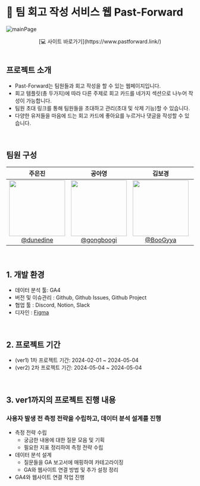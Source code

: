 # 📖 팀 회고 작성 서비스 웹 Past-Forward


![mainPage](https://github.com/donga-it-club/past-forward-frontend/assets/138123134/b19cc815-677f-42e8-ab35-f7acfa4bf988) <br>

<div align='center'>
[💻 사이트 바로가기](https://www.pastforward.link/)
  <br>
</div>
<br>

## 프로젝트 소개

- Past-Forward는 팀원들과 회고 작성을 할 수 있는 웹페이지입니다.
- 회고 템플릿(총 두가지)에 따라 다른 주제로 회고 카드를 네가지 섹션으로 나누어 작성이 가능합니다.
- 팀원 초대 링크를 통해 팀원들을 초대하고 관리(초대 및 삭제 기능)할 수 있습니다.
- 다양한 유저들을 마음에 드는 회고 카드에 좋아요를 누르거나 댓글을 작성할 수 있습니다.

<br>

## 팀원 구성

<div align="center">

|                                                                **주은진**                                                                 |                                                                 **공아영**                                                                  |                                                            **김보경**                                                            |                                                                  **이가은**                                                                  |                                                                  **권미정**                                                                  
| :---------------------------------------------------------------------------------------------------------------------------------------: | :-----------------------------------------------------------------------------------------------------------------------------------------: | :------------------------------------------------------------------------------------------------------------------------------: | :------------------------------------------------------------------------------------------------------------------------------------------: | :------------------------------------------------------------------------------------------------------------------------------------------: |
| [<img src="https://avatars.githubusercontent.com/u/91419384?v=4" height=150 width=150> <br/> @dunedine](https://github.com/dunedine) | [<img src="https://avatars.githubusercontent.com/u/85187658?v=4" height=150 width=150> <br/> @gongboogi](https://github.com/gongboogi) | [<img src="https://avatars.githubusercontent.com/u/103033741?v=4" height=150 width=150> <br/> @BooGyya](https://github.com/BooGyya) | [<img src="https://avatars.githubusercontent.com/u/102865074?v=4" height=150 width=150> <br/> @gaeun0915](https://github.com/gaeun0915) | [<img src="https://avatars.githubusercontent.com/u/84905321?v=4" height=150 width=150> <br/> @kmj-1616](https://github.com/kmj-1616) 

</div>

<br>

## 1. 개발 환경
- 데이터 분석 툴: GA4
- 버전 및 이슈관리 : Github, Github Issues, Github Project
- 협업 툴 : Discord, Notion, Slack
- 디자인 : [Figma](https://www.figma.com/file/zJaBNvTvLlG0d9h5TILICj/Past-Forward-Web-Site?type=design&node-id=1157%3A6652&mode=design&t=eI1Pvgp8EpiHQgEA-1)
<br>
  
## 2. 프로젝트 기간
- (ver1) 1차 프로젝트 기간: 2024-02-01 ~ 2024-05-04
- (ver2) 2차 프로젝트 기간: 2024-05-04 ~ 2024-05-04
<br>

## 3. ver1까지의 프로젝트 진행 내용
### 사용자 발생 전 측정 전략을 수립하고, 데이터 분석 설계를 진행
- 측정 전략 수립
  - 궁금한 내용에 대한 질문 모음 및 기획
  - 필요한 지표 정리하여 측정 전략 수립
- 데이터 분석 설계
  - 질문들을 GA 보고서에 매핑하여 카테고라이징
  - GA와 웹사이트 연결 방법 및 추가 설정 정리
- GA4와 웹사이트 연결 작업 진행
<br>
